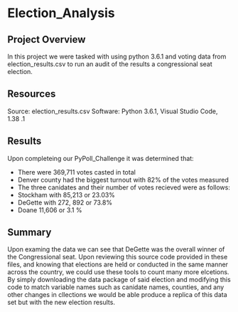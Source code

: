 # Election_Analysis 

## Project Overview
In this project we were tasked with using python 3.6.1 and voting data from election_results.csv to run an audit of the results a congressional seat election.
## Resources
Source: election_results.csv
Software: Python 3.6.1, Visual Studio Code, 1.38 .1

## Results
Upon completeing our PyPoll_Challenge it was determined that:
- There were 369,711 votes casted in total
- Denver county had the biggest turnout with 82% of the votes measured
- The three canidates and their number of votes recieved were as follows: 
- Stockham with 85,213 or 23.03%
- DeGette with 272, 892 or 73.8%
- Doane 11,606 or 3.1 %
## Summary
Upon examing the data we can see that DeGette was the overall winner of the Congressional seat. Upon reviewing this source code provided in these files, and knowing that elections are held or conducted in the same manner across the country, we could use these tools to count many more elcetions. By simply downloading the data package of said election and modifying this code to match variable names such as canidate names, counties, and any other changes in cllections we would be able produce a replica of this data set but with the new election results. 


